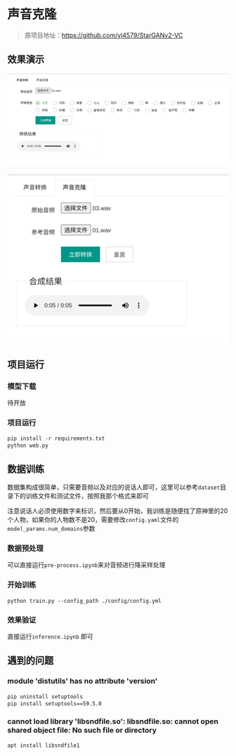 # 声音克隆
> 原项目地址：https://github.com/yl4579/StarGANv2-VC

## 效果演示

![](images/3ad20050.png)

![](images/0328c738.png)

## 项目运行
### 模型下载

待开放

### 项目运行

```shell
pip install -r requirements.txt
python web.py
```

## 数据训练

数据集构成很简单，只需要音频以及对应的说话人即可，这里可以参考`dataset`目录下的训练文件和测试文件，按照我那个格式来即可

注意说话人必须使用数字来标识，然后要从0开始，我训练是随便找了原神里的20个人物，如果你的人物数不是20，需要修改`config.yaml`文件的`model_params.num_domains`参数

### 数据预处理
可以直接运行`pre-process.ipynb`来对音频进行降采样处理

### 开始训练
```shell
python train.py --config_path ./config/config.yml
```

### 效果验证
直接运行`inference.ipynb` 即可


## 遇到的问题
### module 'distutils' has no attribute 'version'
```shell
pip uninstall setuptools
pip install setuptools==59.5.0
```

### cannot load library 'libsndfile.so': libsndfile.so: cannot open shared object file: No such file or directory
```shell
apt install libsndfile1
```
